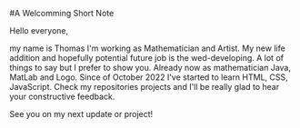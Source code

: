 #A Welcomming Short Note

   Hello everyone,
   
 my name is Thomas I'm working as Mathematician and Artist. 
My new life addition and hopefully potential future job is the wed-developing. 
A lot of things to say but I prefer to show you. Already now as mathematician Java, MatLab and Logo. 
Since of October 2022 I've started to learn HTML, CSS, JavaScript. 
Check my repositories projects and I'll be really glad to hear your constructive feedback.

   See you on my next update or project!
